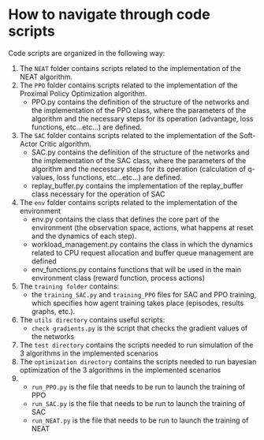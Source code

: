 # How to navigate through code scripts

Code scripts are organized in the following way:
1. The `NEAT` folder contains scripts related to the implementation of the NEAT algorithm.
2. The `PPO` folder contains scripts related to the implementation of the Proximal Policy Optimization algorithm.
      - PPO.py contains the definition of the structure of the networks and the implementation of the PPO class, where the parameters of the algorithm and the necessary steps for its operation (advantage, loss functions, etc...etc...) are defined.
3. The `SAC` folder contains scripts related to the implementation of the Soft-Actor Critic algorithm.
      - SAC.py contains the definition of the structure of the networks and the implementation of the SAC class, where the parameters of the algorithm and the necessary steps for its operation (calculation of q-values, loss functions, etc...etc...) are defined.
      - replay_buffer.py contains the implementation of the replay_buffer class necessary for the operation of SAC
4. The `env` folder contains scripts related to the implementation of the environment
      - env.py contains the class that defines the core part of the environment (the observation space, actions, what happens at reset and the dynamics of each step).
      - workload_management.py contains the class in which the dynamics related to CPU request allocation and buffer queue management are defined
      - env_functions.py contains functions that will be used in the main environment class (reward function, process actions)
5. The `training folder` contains:
      - the `training_SAC.py` and `training_PPO` files for SAC and PPO training, which specifies how agent training takes place (episodes, results graphs, etc.).
6. The `utils directory` contains useful scripts:
   - `check gradients.py` is the script that checks the gradient values ​​of the networks
7. The `test directory` contains the scripts needed to run simulation of the 3 algorithms in the implemented scenarios
8. The `optimization directory` contains the scripts needed to run bayesian optimization of the 3 algorithms in the implemented scenarios
9.
   - `run_PPO.py` is the file that needs to be run to launch the training of PPO
   - `run_SAC.py` is the file that needs to be run to launch the training of SAC
   - `run_NEAT.py` is the file that needs to be run to launch the training of NEAT
